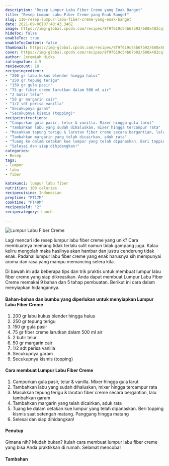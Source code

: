 ```yaml
---
description: "Resep Lumpur Labu Fiber Creme yang Enak Banget"
title: "Resep Lumpur Labu Fiber Creme yang Enak Banget"
slug: 110-resep-lumpur-labu-fiber-creme-yang-enak-banget
date: 2021-09-06T07:40:43.346Z
image: https://img-global.cpcdn.com/recipes/8f9f619c54b67b92/680x482cq70/lumpur-labu-fiber-creme-foto-resep-utama.jpg
hideToc: false
enableToc: true
enableTocContent: false
thumbnail: https://img-global.cpcdn.com/recipes/8f9f619c54b67b92/680x482cq70/lumpur-labu-fiber-creme-foto-resep-utama.jpg
cover: https://img-global.cpcdn.com/recipes/8f9f619c54b67b92/680x482cq70/lumpur-labu-fiber-creme-foto-resep-utama.jpg
author: Jeremiah Hicks
ratingvalue: 4.5
reviewcount: 18
recipeingredient:
- "200 gr labu kukus blender hingga halus"
- "250 gr tepung terigu"
- "150 gr gula pasir"
- "75 gr fiber creme larutkan dalam 500 ml air"
- "2 butir telur"
- "50 gr margarin cair"
- "1/2 sdt perisa vanilla"
- "Secukupnya garam"
- "Secukupnya kismis (topping)"
recipeinstructions:
- "Campurkan gula pasir, telur & vanilla. Mixer hingga gula larut"
- "Tambahkan labu yang sudah dihaluskan, mixer hingga tercampur rata"
- "Masukkan tepung terigu & larutan fiber creme secara bergantian, lalu tambahkan garam"
- "Tambahkan margarin yang telah dicairkan, aduk rata"
- "Tuang ke dalam cetakan kue lumpur yang telah dipanaskan. Beri topping kismis saat setengah matang. Panggang hingga matang"
- "Selesai dan siap dihidangkan!"
categories:
- Resep
tags:
- lumpur
- labu
- fiber

katakunci: lumpur labu fiber 
nutrition: 100 calories
recipecuisine: Indonesian
preptime: "PT17M"
cooktime: "PT49M"
recipeyield: "2"
recipecategory: Lunch

---
```



![Lumpur Labu Fiber Creme](https://img-global.cpcdn.com/recipes/8f9f619c54b67b92/680x482cq70/lumpur-labu-fiber-creme-foto-resep-utama.jpg)

Lagi mencari ide resep lumpur labu fiber creme yang unik? Cara membuatnya memang tidak terlalu sulit namun tidak gampang juga. Kalau keliru mengolah maka hasilnya akan hambar dan justru cenderung tidak enak. Padahal lumpur labu fiber creme yang enak harusnya sih mempunyai aroma dan rasa yang mampu memancing selera kita.




Di bawah ini ada beberapa tips dan trik praktis untuk membuat lumpur labu fiber creme yang siap dikreasikan. Anda dapat membuat Lumpur Labu Fiber Creme memakai 9 bahan dan 5 tahap pembuatan. Berikut ini cara dalam menyiapkan hidangannya.

<!--inarticleads1-->

#### Bahan-bahan dan bumbu yang diperlukan untuk menyiapkan Lumpur Labu Fiber Creme

1. 200 gr labu kukus blender hingga halus
1. 250 gr tepung terigu
1. 150 gr gula pasir
1. 75 gr fiber creme larutkan dalam 500 ml air
1. 2 butir telur
1. 50 gr margarin cair
1. 1/2 sdt perisa vanilla
1. Secukupnya garam
1. Secukupnya kismis (topping)

<!--inarticleads2-->

#### Cara membuat Lumpur Labu Fiber Creme

1. Campurkan gula pasir, telur & vanilla. Mixer hingga gula larut
1. Tambahkan labu yang sudah dihaluskan, mixer hingga tercampur rata
1. Masukkan tepung terigu & larutan fiber creme secara bergantian, lalu tambahkan garam
1. Tambahkan margarin yang telah dicairkan, aduk rata
1. Tuang ke dalam cetakan kue lumpur yang telah dipanaskan. Beri topping kismis saat setengah matang. Panggang hingga matang
1. Selesai dan siap dihidangkan!

#### Penutup

Gimana nih? Mudah bukan? Itulah cara membuat lumpur labu fiber creme yang bisa Anda praktikkan di rumah. Selamat mencoba!

#### Tambahan



